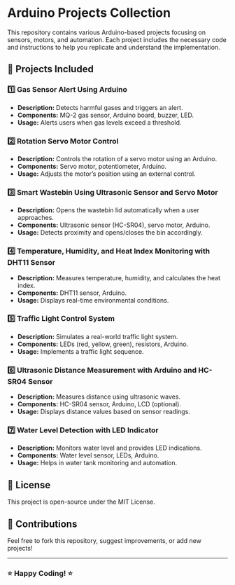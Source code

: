 # Arduino Projects Collection

This repository contains various Arduino-based projects focusing on sensors, motors, and automation. Each project includes the necessary code and instructions to help you replicate and understand the implementation.

## 🚀 Projects Included

### 1️⃣ Gas Sensor Alert Using Arduino
- **Description:** Detects harmful gases and triggers an alert.
- **Components:** MQ-2 gas sensor, Arduino board, buzzer, LED.
- **Usage:** Alerts users when gas levels exceed a threshold.

### 2️⃣ Rotation Servo Motor Control
- **Description:** Controls the rotation of a servo motor using an Arduino.
- **Components:** Servo motor, potentiometer, Arduino.
- **Usage:** Adjusts the motor’s position using an external control.

### 3️⃣ Smart Wastebin Using Ultrasonic Sensor and Servo Motor
- **Description:** Opens the wastebin lid automatically when a user approaches.
- **Components:** Ultrasonic sensor (HC-SR04), servo motor, Arduino.
- **Usage:** Detects proximity and opens/closes the bin accordingly.

### 4️⃣ Temperature, Humidity, and Heat Index Monitoring with DHT11 Sensor
- **Description:** Measures temperature, humidity, and calculates the heat index.
- **Components:** DHT11 sensor, Arduino.
- **Usage:** Displays real-time environmental conditions.

### 5️⃣ Traffic Light Control System
- **Description:** Simulates a real-world traffic light system.
- **Components:** LEDs (red, yellow, green), resistors, Arduino.
- **Usage:** Implements a traffic light sequence.

### 6️⃣ Ultrasonic Distance Measurement with Arduino and HC-SR04 Sensor
- **Description:** Measures distance using ultrasonic waves.
- **Components:** HC-SR04 sensor, Arduino, LCD (optional).
- **Usage:** Displays distance values based on sensor readings.

### 7️⃣ Water Level Detection with LED Indicator
- **Description:** Monitors water level and provides LED indications.
- **Components:** Water level sensor, LEDs, Arduino.
- **Usage:** Helps in water tank monitoring and automation.

## 📜 License
This project is open-source under the MIT License.

## 🤝 Contributions
Feel free to fork this repository, suggest improvements, or add new projects!

---

### ⭐ Happy Coding! ⭐
